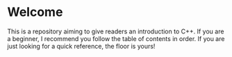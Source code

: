 # Welcome 
This is a repository aiming to give readers an introduction to C++. If you are a beginner, I recommend you follow the table of contents in order. If you are just looking for a quick reference, the floor is yours!


